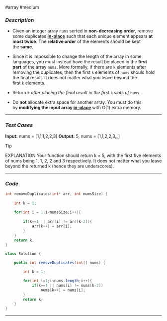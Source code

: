#array #medium    
### *Description*  ###

-  Given an integer array `nums` sorted in **non-decreasing order**, remove some duplicates [**in-place**](https://en.wikipedia.org/wiki/In-place_algorithm) such that each unique element appears **at most twice**. The **relative order** of the elements should be kept the **same**.

- Since it is impossible to change the length of the array in some languages, you must instead have the result be placed in the **first part** of the array `nums`. More formally, if there are `k` elements after removing the duplicates, then the first `k` elements of `nums` should hold the final result. It does not matter what you leave beyond the first `k` elements.

- Return `k` _after placing the final result in the first_ `k` _slots of_ `nums`.

- Do **not** allocate extra space for another array. You must do this by **modifying the input array [in-place](https://en.wikipedia.org/wiki/In-place_algorithm)** with O(1) extra memory.
---
### *Test Cases* ###

**Input:** nums = [1,1,1,2,2,3]
**Output:** 5, nums = [1,1,2,2,3,_]


>[!tip]
>EXPLANATION
>Your function should return k = 5, with the first five elements of nums being 1, 1, 2, 2 and 3 respectively.
>It does not matter what you leave beyond the returned k (hence they are underscores).

---
### *Code* ###

```c
int removeDuplicates(int* arr, int numsSize) {
    
    int k = 1;
    
    for(int i = 1;i<numsSize;i++){
    
        if(k==1 || arr[i] != arr[k-2]){
            arr[k++] = arr[i];
        }
    }
    return k;
}
```
```java
class Solution {

    public int removeDuplicates(int[] nums) {

        int k = 1;

        for(int i=1;i<nums.length;i++){
            if(k==1 || nums[i] != nums[k-2])
                nums[k++] = nums[i];
        }
        return k;
    }
}
```
---